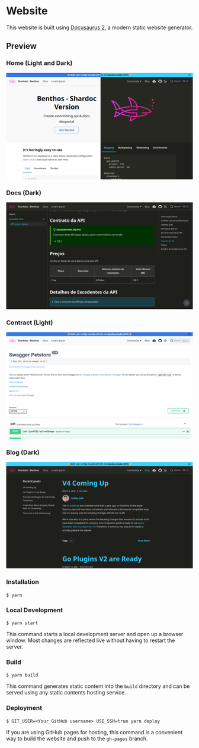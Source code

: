 # Website

This website is built using [Docusaurus 2](https://v2.docusaurus.io/), a modern static website generator.

## Preview

### Home (Light and Dark)
![Home preview](./assets/Home.png "Showing home screen.")

### Docs (Dark)
![Docs preview](./assets/Docs.png "Describe your won API.")

### Contract (Light)
![Contract preview](./assets/Contract.png "Render contract API.")

### Blog (Dark)
![Docs preview](./assets/Blog.png "Write posts.")

### Installation

```
$ yarn
```

### Local Development

```
$ yarn start
```

This command starts a local development server and open up a browser window. Most changes are reflected live without having to restart the server.

### Build

```
$ yarn build
```

This command generates static content into the `build` directory and can be served using any static contents hosting service.

### Deployment

```
$ GIT_USER=<Your GitHub username> USE_SSH=true yarn deploy
```

If you are using GitHub pages for hosting, this command is a convenient way to build the website and push to the `gh-pages` branch.
